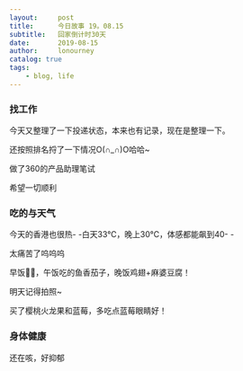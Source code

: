 ```yaml
---
layout:     post
title:      今日故事 19。08.15
subtitle:   回家倒计时30天
date:       2019-08-15
author:     lonourney
catalog: true
tags:
    - blog, life
---
```


### 找工作

今天又整理了一下投递状态，本来也有记录，现在是整理一下。

还按照排名捋了一下情况O(∩_∩)O哈哈~

做了360的产品助理笔试

希望一切顺利



### 吃的与天气

今天的香港也很热- -白天33℃，晚上30℃，体感都能飙到40- -

太痛苦了呜呜呜

早饭👋👋，午饭吃的鱼香茄子，晚饭鸡翅+麻婆豆腐！

明天记得拍照~

买了樱桃火龙果和蓝莓，多吃点蓝莓眼睛好！



### 身体健康

还在咳，好抑郁

